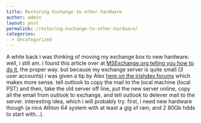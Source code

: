 ```yaml
---
title: Restoring Exchange to other hardware
author: admin
layout: post
permalink: /restoring-exchange-to-other-hardware/
categories:
  - Uncategorized
---
```

A while back i was thinking of moving my exchange box to new hardware. well, i still am. i found this article over at [MSExchange.org telling you how to do it][1], the proper way. but because my exchange server is quite small (3 user accounts) i was given a tip by Alex [here on the irishdev forums][2] which makes more sense. tell outlook to copy the mail to the local machine (local PST) and then, take the old server off line, put the new server online, copy all the email from outlook to exchange, and tell outlook to delever mail to the server. interesting idea, which i will probably try. first, i need new hardware though (a nice Athlon 64 system with at least a gig of ram, and 2 80Gb hdds to start with&#8230;).

 [1]: http://www.msexchange.org/tutorials/Restoring-Exchange-Server2003-Alternate-Hardware.html
 [2]: http://www.irishdev.com/forums/817/ShowPost.aspx